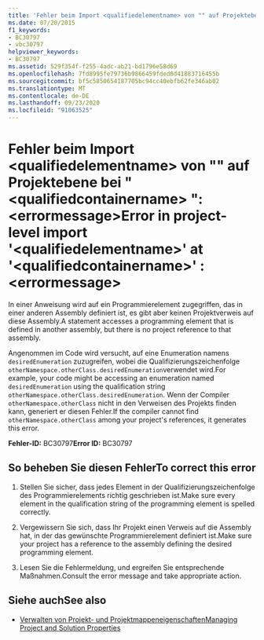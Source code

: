 ```yaml
---
title: 'Fehler beim Import <qualifiedelementname> von "" auf Projektebene bei " <qualifiedcontainername> ": <errormessage>'
ms.date: 07/20/2015
f1_keywords:
- BC30797
- vbc30797
helpviewer_keywords:
- BC30797
ms.assetid: 529f354f-f255-4adc-ab21-bd1796e58d69
ms.openlocfilehash: 7fd8995fe79736b9866459fded0d41883716455b
ms.sourcegitcommit: bf5c5850654187705bc94cc40ebfb62fe346ab02
ms.translationtype: MT
ms.contentlocale: de-DE
ms.lasthandoff: 09/23/2020
ms.locfileid: "91063525"
---
```

# <a name="error-in-project-level-import-qualifiedelementname-at-qualifiedcontainername--errormessage"></a><span data-ttu-id="d03e0-102">Fehler beim Import \<qualifiedelementname> von "" auf Projektebene bei " \<qualifiedcontainername> ": \<errormessage></span><span class="sxs-lookup"><span data-stu-id="d03e0-102">Error in project-level import '\<qualifiedelementname>' at '\<qualifiedcontainername>' : \<errormessage></span></span>

<span data-ttu-id="d03e0-103">In einer Anweisung wird auf ein Programmierelement zugegriffen, das in einer anderen Assembly definiert ist, es gibt aber keinen Projektverweis auf diese Assembly.</span><span class="sxs-lookup"><span data-stu-id="d03e0-103">A statement accesses a programming element that is defined in another assembly, but there is no project reference to that assembly.</span></span>  
  
 <span data-ttu-id="d03e0-104">Angenommen im Code wird versucht, auf eine Enumeration namens `desiredEnumeration` zuzugreifen, wobei die Qualifizierungszeichenfolge `otherNamespace.otherClass.desiredEnumeration`verwendet wird.</span><span class="sxs-lookup"><span data-stu-id="d03e0-104">For example, your code might be accessing an enumeration named `desiredEnumeration` using the qualification string `otherNamespace.otherClass.desiredEnumeration`.</span></span> <span data-ttu-id="d03e0-105">Wenn der Compiler `otherNamespace.otherClass` nicht in den Verweisen des Projekts finden kann, generiert er diesen Fehler.</span><span class="sxs-lookup"><span data-stu-id="d03e0-105">If the compiler cannot find `otherNamespace.otherClass` among your project's references, it generates this error.</span></span>  
  
 <span data-ttu-id="d03e0-106">**Fehler-ID:** BC30797</span><span class="sxs-lookup"><span data-stu-id="d03e0-106">**Error ID:** BC30797</span></span>  
  
## <a name="to-correct-this-error"></a><span data-ttu-id="d03e0-107">So beheben Sie diesen Fehler</span><span class="sxs-lookup"><span data-stu-id="d03e0-107">To correct this error</span></span>  
  
1. <span data-ttu-id="d03e0-108">Stellen Sie sicher, dass jedes Element in der Qualifizierungszeichenfolge des Programmierelements richtig geschrieben ist.</span><span class="sxs-lookup"><span data-stu-id="d03e0-108">Make sure every element in the qualification string of the programming element is spelled correctly.</span></span>  
  
2. <span data-ttu-id="d03e0-109">Vergewissern Sie sich, dass Ihr Projekt einen Verweis auf die Assembly hat, in der das gewünschte Programmierelement definiert ist.</span><span class="sxs-lookup"><span data-stu-id="d03e0-109">Make sure your project has a reference to the assembly defining the desired programming element.</span></span>  
  
3. <span data-ttu-id="d03e0-110">Lesen Sie die Fehlermeldung, und ergreifen Sie entsprechende Maßnahmen.</span><span class="sxs-lookup"><span data-stu-id="d03e0-110">Consult the error message and take appropriate action.</span></span>  
  
## <a name="see-also"></a><span data-ttu-id="d03e0-111">Siehe auch</span><span class="sxs-lookup"><span data-stu-id="d03e0-111">See also</span></span>

- [<span data-ttu-id="d03e0-112">Verwalten von Projekt- und Projektmappeneigenschaften</span><span class="sxs-lookup"><span data-stu-id="d03e0-112">Managing Project and Solution Properties</span></span>](/visualstudio/ide/managing-project-and-solution-properties)

